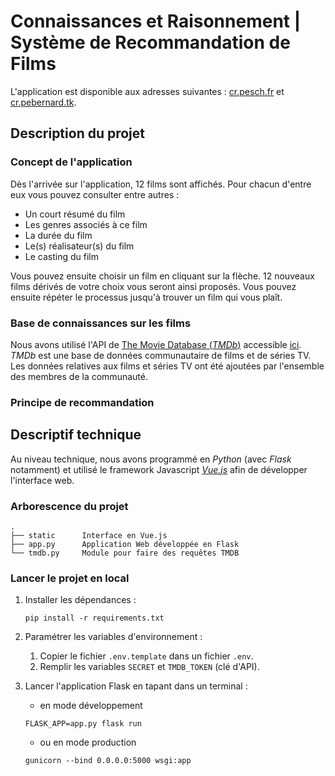 # Connaissances et Raisonnement | Système de Recommandation de Films

L'application est disponible aux adresses suivantes : [cr.pesch.fr](https://cr.pesch.fr/) et [cr.pebernard.tk](https://cr.pebernard.tk).

## Description du projet

### Concept de l'application

Dès l'arrivée sur l'application, 12 films sont affichés. 
Pour chacun d'entre eux vous pouvez consulter entre autres :
- Un court résumé du film
- Les genres associés à ce film
- La durée du film
- Le(s) réalisateur(s) du film
- Le casting du film

Vous pouvez ensuite choisir un film en cliquant sur la flèche. 
12 nouveaux films dérivés de votre choix vous seront ainsi proposés. 
Vous pouvez ensuite répéter le processus jusqu'à trouver un film qui vous plaît.

### Base de connaissances sur les films

Nous avons utilisé l'API de [The Movie Database (_TMDb_)](https://www.themoviedb.org/) accessible [ici](https://www.themoviedb.org/documentation/api).
_TMDb_ est une base de données communautaire de films et de séries TV. 
Les données relatives aux films et séries TV ont été ajoutées par l'ensemble des membres de la communauté.

### Principe de recommandation



## Descriptif technique

Au niveau technique, nous avons programmé en _Python_ (avec _Flask_ notamment) et utilisé le framework Javascript
[_Vue.js_](https://vuejs.org/) afin de développer l'interface web.

### Arborescence du projet

```
.
├── static      Interface en Vue.js
├── app.py      Application Web développée en Flask
└── tmdb.py     Module pour faire des requêtes TMDB
```

### Lancer le projet en local

1. Installer les dépendances :
    ```
    pip install -r requirements.txt
    ```

2. Paramétrer les variables d'environnement :
   1. Copier le fichier `.env.template` dans un fichier `.env`.
   2. Remplir les variables `SECRET` et `TMDB_TOKEN` (clé d'API).


3. Lancer l'application Flask en tapant dans un terminal :
   
   - en mode développement
   ```
   FLASK_APP=app.py flask run
   ```
   - ou en mode production
    ```
    gunicorn --bind 0.0.0.0:5000 wsgi:app
    ```
